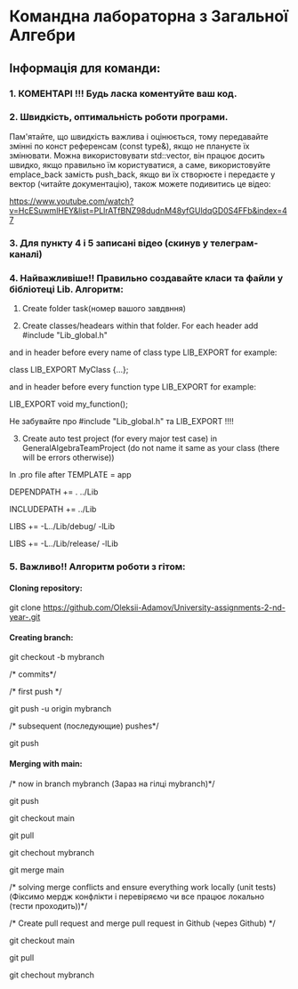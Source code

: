 # Командна лабораторна з Загальної Алгебри

## Інформація для команди:
### 1. КОМЕНТАРІ !!! Будь ласка коментуйте ваш код.
### 2. Швидкість, оптимальність роботи програми.
Пам'ятайте, що швидкість важлива і оцінюється, тому передавайте змінні по конст референсам (const type&), якщо не плануєте їх змінювати. Можна використовувати std::vector, він працює досить швидко, якщо правильно їм користуватися, а саме, використовуйте emplace_back замість push_back, якщо ви їх створюєте і передаєте у вектор (читайте документацію), також можете подивитись це відео:

https://www.youtube.com/watch?v=HcESuwmlHEY&list=PLlrATfBNZ98dudnM48yfGUldqGD0S4FFb&index=47

### 3. Для пункту 4 і 5 записані відео (скинув у телеграм-каналі)

### 4. Найважливіше!! Правильно создавайте класи та файли у бібліотеці Lib. Алгоритм:

1. Create folder task(номер вашого завдвння)

2. Create classes/headears within that folder. For each header add 
#include "Lib_global.h"

and in header before every name of class type LIB_EXPORT
for example:

class LIB_EXPORT MyClass {...};

and in header before every function type LIB_EXPORT
for example:

LIB_EXPORT void my_function();

Не забувайте про #include "Lib_global.h" та LIB_EXPORT !!!!

3. Create auto test project (for every major test case) in GeneralAlgebraTeamProject 
  (do not name it same as your class (there will be errors otherwise))

In .pro file after TEMPLATE = app

DEPENDPATH += . ../Lib

INCLUDEPATH += ../Lib

LIBS += -L../Lib/debug/ -lLib

LIBS += -L../Lib/release/ -lLib

### 5. Важливо!! Алгоритм роботи з гітом:
#### Cloning repository:

git clone https://github.com/Oleksii-Adamov/University-assignments-2-nd-year-.git

#### Creating branch:

git checkout -b mybranch

/* commits*/

/* first push */

git push -u origin mybranch

/* subsequent (последующие) pushes*/

git push

#### Merging with main:

/* now in branch mybranch (Зараз на гілці mybranch)*/

git push

git checkout main

git pull

git chechout mybranch

git merge main

/* solving merge conflicts and ensure everything work locally (unit tests) (Фіксимо мердж конфлікти і перевіряємо чи
 все працює локально (тести проходить))*/
 
/* Create pull request and merge pull request in Github (через Github) */

git checkout main

git pull

git chechout mybranch